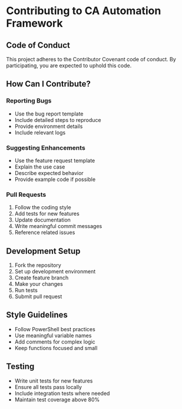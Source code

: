 # Contributing to CA Automation Framework

## Code of Conduct

This project adheres to the Contributor Covenant code of conduct. By participating, you are expected to uphold this code.

## How Can I Contribute?

### Reporting Bugs

- Use the bug report template
- Include detailed steps to reproduce
- Provide environment details
- Include relevant logs

### Suggesting Enhancements

- Use the feature request template
- Explain the use case
- Describe expected behavior
- Provide example code if possible

### Pull Requests

1. Follow the coding style
2. Add tests for new features
3. Update documentation
4. Write meaningful commit messages
5. Reference related issues

## Development Setup

1. Fork the repository
2. Set up development environment
3. Create feature branch
4. Make your changes
5. Run tests
6. Submit pull request

## Style Guidelines

- Follow PowerShell best practices
- Use meaningful variable names
- Add comments for complex logic
- Keep functions focused and small

## Testing

- Write unit tests for new features
- Ensure all tests pass locally
- Include integration tests where needed
- Maintain test coverage above 80%